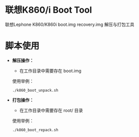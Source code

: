 # 联想K860/i Boot Tool

联想Lephone K860/K860i boot.img recovery.img 解压与打包工具

# 脚本使用

*   **解压操作：**

    +   在工作目录中需要存在 boot.img

    使用举例：

        ./k860_boot_unpack.sh 


*   **打包操作：**

    +   在工作目录中需要存在 root/ 目录

    使用举例：

        ./k860_boot_repack.sh 


